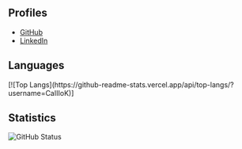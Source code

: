 <h2>Profiles</h2>
<ul>
   <li><a href="https://github.com/CaIIIoK">GitHub</a></li>
   <li><a href="https://www.linkedin.com/in/oleksandrrudyi">LinkedIn</a></li>
</ul>

<h2>Languages</h2>
[![Top Langs](https://github-readme-stats.vercel.app/api/top-langs/?username=CaIIIoK)]

<h2>Statistics</h2>

![GitHub Status](https://github-readme-stats.vercel.app/api?username=CaIIIoK&theme=chartreuse&show_icons=true&count_private=true&include_all_commits=true&custom_title=)
